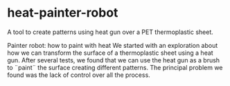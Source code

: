 # heat-painter-robot
A tool to create patterns using heat gun over a PET thermoplastic sheet.

Painter robot: how to paint with heat 
We started with an exploration about how we can transform the surface of a thermoplastic sheet using a heat gun. 
After several tests, we found that we can use the heat gun as a brush to ¨paint¨ the surface creating different patterns. 
The principal problem we found was the lack of control over all the process.


